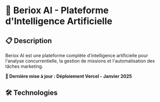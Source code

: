 # 🚀 Beriox AI - Plateforme d'Intelligence Artificielle

## 📋 Description

Beriox AI est une plateforme complète d'intelligence artificielle pour l'analyse concurrentielle, la gestion de missions et l'automatisation des tâches marketing.

**🔄 Dernière mise à jour : Déploiement Vercel - Janvier 2025**

## 🛠️ Technologies
